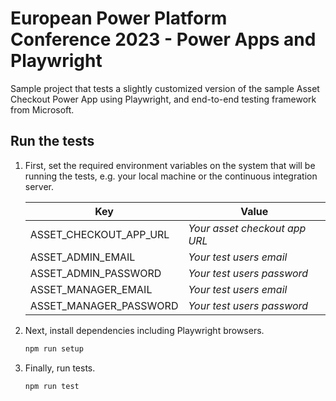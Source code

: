 # European Power Platform Conference 2023 - Power Apps and Playwright

Sample project that tests a slightly customized version of the sample Asset Checkout Power App using Playwright, and end-to-end testing framework from Microsoft.

## Run the tests

1. First, set the required environment variables on the system that will be running the tests, e.g. your local machine or the continuous integration server.

    | Key                    | Value                         |
    | ---------------------- | ----------------------------- |
    | ASSET_CHECKOUT_APP_URL | _Your asset checkout app URL_ |
    | ASSET_ADMIN_EMAIL      | _Your test users email_       |
    | ASSET_ADMIN_PASSWORD   | _Your test users password_    |
    | ASSET_MANAGER_EMAIL    | _Your test users email_       |
    | ASSET_MANAGER_PASSWORD | _Your test users password_    |

2. Next, install dependencies including Playwright browsers.

    ```bash
    npm run setup
    ```

3. Finally, run tests.

    ```bash
    npm run test
    ```
